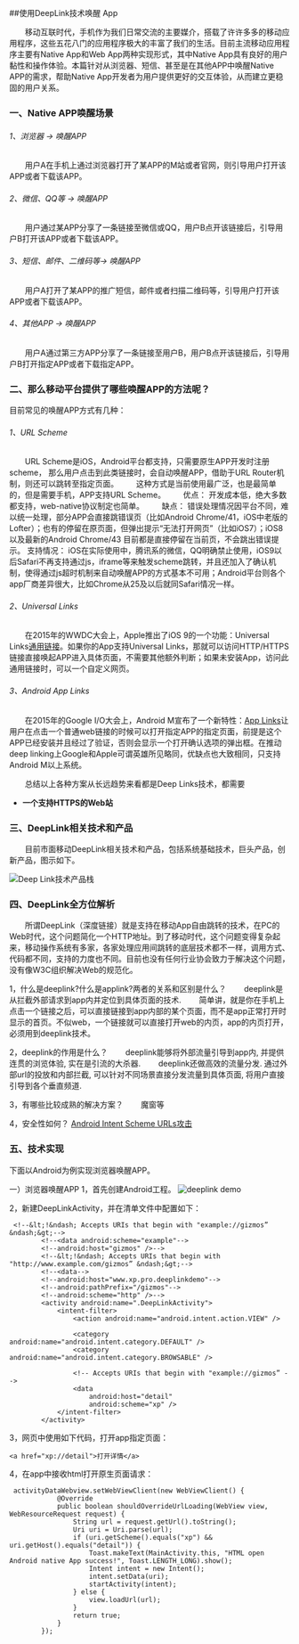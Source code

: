 ##使用DeepLink技术唤醒 App

&emsp;&emsp;移动互联时代，手机作为我们日常交流的主要媒介，搭载了许许多多的移动应用程序，这些五花八门的应用程序极大的丰富了我们的生活。目前主流移动应用程序主要有Native App和Web App两种实现形式，其中Native App具有良好的用户黏性和操作体验。本篇针对从浏览器、短信、甚至是在其他APP中唤醒Native APP的需求，帮助Native App开发者为用户提供更好的交互体验，从而建立更稳固的用户关系。

### 一、Native APP唤醒场景
###### 1、浏览器 -> 唤醒APP
&emsp;&emsp;用户A在手机上通过浏览器打开了某APP的M站或者官网，则引导用户打开该APP或者下载该APP。
###### 2、微信、QQ等 -> 唤醒APP
&emsp;&emsp;用户通过某APP分享了一条链接至微信或QQ，用户B点开该链接后，引导用户B打开该APP或者下载该APP。
###### 3、短信、邮件、二维码等-> 唤醒APP
&emsp;&emsp;用户A打开了某APP的推广短信，邮件或者扫描二维码等，引导用户打开该APP或者下载该APP。
###### 4、其他APP -> 唤醒APP
&emsp;&emsp;用户A通过第三方APP分享了一条链接至用户B，用户B点开该链接后，引导用户B打开指定APP或者下载指定APP。

### 二、那么移动平台提供了哪些唤醒APP的方法呢？

目前常见的唤醒APP方式有几种：

###### 1、URL Scheme
&emsp;&emsp;URL Scheme是iOS，Android平台都支持，只需要原生APP开发时注册scheme， 那么用户点击到此类链接时，会自动唤醒APP，借助于URL Router机制，则还可以跳转至指定页面。
&emsp;&emsp;这种方式是当前使用最广泛，也是最简单的，但是需要手机，APP支持URL Scheme。
&emsp;&emsp;优点： 开发成本低，绝大多数都支持，web-native协议制定也简单。
&emsp;&emsp;缺点： 错误处理情况因平台不同，难以统一处理，部分APP会直接跳错误页（比如Android Chrome/41，iOS中老版的Lofter）；也有的停留在原页面，但弹出提示“无法打开网页”（比如iOS7）；iOS8以及最新的Android Chrome/43 目前都是直接停留在当前页，不会跳出错误提示。
支持情况： iOS在实际使用中，腾讯系的微信，QQ明确禁止使用，iOS9以后Safari不再支持通过js，iframe等来触发scheme跳转，并且还加入了确认机制，使得通过js超时机制来自动唤醒APP的方式基本不可用；Android平台则各个app厂商差异很大，比如Chrome从25及以后就同Safari情况一样。
###### 2、Universal Links
&emsp;&emsp;在2015年的WWDC大会上，Apple推出了iOS 9的一个功能：Universal Links[通用链接](https://link.jianshu.com?t=https://developer.apple.com/library/ios/documentation/General/Conceptual/AppSearch/UniversalLinks.html#//apple_ref/doc/uid/TP40016308-CH12-SW2)。如果你的App支持Universal Links，那就可以访问HTTP/HTTPS链接直接唤起APP进入具体页面，不需要其他额外判断；如果未安装App，访问此通用链接时，可以一个自定义网页。

###### 3、Android App Links
&emsp;&emsp;在2015年的Google I/O大会上，Android M宣布了一个新特性：[App Links](https://link.jianshu.com?t=https://developer.android.com/training/app-links/index.html)让用户在点击一个普通web链接的时候可以打开指定APP的指定页面，前提是这个APP已经安装并且经过了验证，否则会显示一个打开确认选项的弹出框。在推动deep linking上Google和Apple可谓英雄所见略同，优缺点也大致相同，只支持Android M以上系统。

&emsp;&emsp;总结以上各种方案从长远趋势来看都是Deep Links技术，都需要

*   **一个支持HTTPS的Web站**

### 三、DeepLink相关技术和产品
&emsp;&emsp;目前市面移动DeepLink相关技术和产品，包括系统基础技术，巨头产品，创新产品，图示如下。

![Deep Link技术产品栈](https://upload-images.jianshu.io/upload_images/2783386-92fe1a991309d25c.png?imageMogr2/auto-orient/strip%7CimageView2/2/w/1240)

### 四、DeepLink全方位解析
&emsp;&emsp;所谓DeepLink（深度链接）就是支持在移动App自由跳转的技术，在PC的Web时代，这个问题简化一个HTTP地址。到了移动时代，这个问题变得复杂起来，移动操作系统有多家，各家处理应用间跳转的底层技术都不一样，调用方式、代码都不同，支持的力度也不同。目前也没有任何行业协会致力于解决这个问题，没有像W3C组织解决Web的规范化。

1，什么是deeplink?什么是applink?两者的关系和区别是什么？
&emsp;&emsp;deeplink是从拦截外部请求到app内并定位到具体页面的技术.
&emsp;&emsp;简单讲，就是你在手机上点击一个链接之后，可以直接链接到app内部的某个页面，而不是app正常打开时显示的首页。不似web，一个链接就可以直接打开web的内页，app的内页打开，必须用到deeplink技术。

2，deeplink的作用是什么？
&emsp;&emsp;deeplink能够将外部流量引导到app内, 并提供连贯的浏览体验, 实在是引流的大杀器.
&emsp;&emsp;deeplink还做高效的流量分发. 通过外部url的投放和内部拦截, 可以针对不同场景直接分发流量到具体页面, 将用户直接引导到各个垂直频道.

3，有哪些比较成熟的解决方案？
&emsp;&emsp;魔窗等

4，安全性如何？
[Android Intent Scheme URLs攻击](http://blog.csdn.net/l173864930/article/details/36951805)
### 五、技术实现
下面以Android为例实现浏览器唤醒APP。

一）浏览器唤醒APP
1，首先创建Android工程。
![deeplink demo](https://upload-images.jianshu.io/upload_images/2783386-3c3e419d8b4c5a1d.png?imageMogr2/auto-orient/strip%7CimageView2/2/w/1240)

2，新建DeepLinkActivity，并在清单文件中配置如下：
```
 <!--&lt;!&ndash; Accepts URIs that begin with "example://gizmos” &ndash;&gt;-->
        <!--<data android:scheme="example"-->
        <!--android:host="gizmos" />-->
        <!--&lt;!&ndash; Accepts URIs that begin with "http://www.example.com/gizmos” &ndash;&gt;-->
        <!--<data-->
        <!--android:host="www.xp.pro.deeplinkdemo"-->
        <!--android:pathPrefix="/gizmos"-->
        <!--android:scheme="http" />-->
        <activity android:name=".DeepLinkActivity">
            <intent-filter>
                <action android:name="android.intent.action.VIEW" />

                <category android:name="android.intent.category.DEFAULT" />
                <category android:name="android.intent.category.BROWSABLE" />

                <!-- Accepts URIs that begin with "example://gizmos” -->
                <data
                    android:host="detail"
                    android:scheme="xp" />
            </intent-filter>
        </activity>
```
3，网页中使用如下代码，打开app指定页面：
```
<a href="xp://detail">打开详情</a>
```
4，在app中接收html打开原生页面请求：
```
 activityDataWebview.setWebViewClient(new WebViewClient() {
            @Override
            public boolean shouldOverrideUrlLoading(WebView view, WebResourceRequest request) {
                String url = request.getUrl().toString();
                Uri uri = Uri.parse(url);
                if (uri.getScheme().equals("xp") && uri.getHost().equals("detail")) {
                    Toast.makeText(MainActivity.this, "HTML open Android native App success!", Toast.LENGTH_LONG).show();
                    Intent intent = new Intent();
                    intent.setData(uri);
                    startActivity(intent);
                } else {
                    view.loadUrl(url);
                }
                return true;
            }
        });
```

